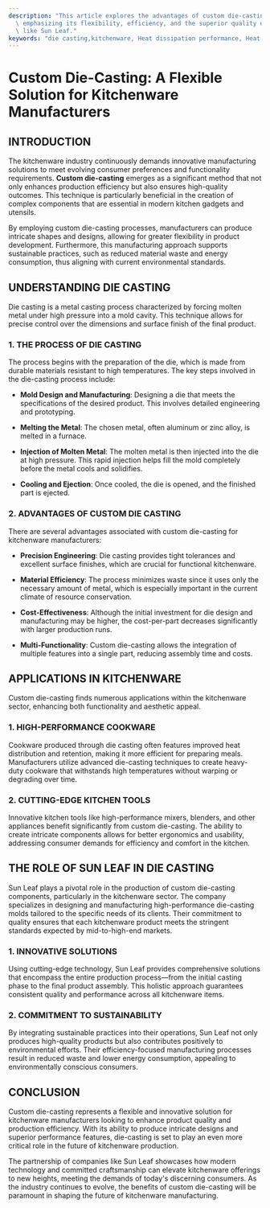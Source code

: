 ```yaml
---
description: "This article explores the advantages of custom die-casting for kitchenware manufacturers,\
  \ emphasizing its flexibility, efficiency, and the superior quality offered by companies\
  \ like Sun Leaf."
keywords: "die casting,kitchenware, Heat dissipation performance, Heat dissipation structure"
---
```

# Custom Die-Casting: A Flexible Solution for Kitchenware Manufacturers

## INTRODUCTION

The kitchenware industry continuously demands innovative manufacturing solutions to meet evolving consumer preferences and functionality requirements. **Custom die-casting** emerges as a significant method that not only enhances production efficiency but also ensures high-quality outcomes. This technique is particularly beneficial in the creation of complex components that are essential in modern kitchen gadgets and utensils.

By employing custom die-casting processes, manufacturers can produce intricate shapes and designs, allowing for greater flexibility in product development. Furthermore, this manufacturing approach supports sustainable practices, such as reduced material waste and energy consumption, thus aligning with current environmental standards.

## UNDERSTANDING DIE CASTING

Die casting is a metal casting process characterized by forcing molten metal under high pressure into a mold cavity. This technique allows for precise control over the dimensions and surface finish of the final product. 

### 1. THE PROCESS OF DIE CASTING

The process begins with the preparation of the die, which is made from durable materials resistant to high temperatures. The key steps involved in the die-casting process include:

- **Mold Design and Manufacturing**: Designing a die that meets the specifications of the desired product. This involves detailed engineering and prototyping.

- **Melting the Metal**: The chosen metal, often aluminum or zinc alloy, is melted in a furnace. 

- **Injection of Molten Metal**: The molten metal is then injected into the die at high pressure. This rapid injection helps fill the mold completely before the metal cools and solidifies.

- **Cooling and Ejection**: Once cooled, the die is opened, and the finished part is ejected. 

### 2. ADVANTAGES OF CUSTOM DIE CASTING

There are several advantages associated with custom die-casting for kitchenware manufacturers:

- **Precision Engineering**: Die casting provides tight tolerances and excellent surface finishes, which are crucial for functional kitchenware.

- **Material Efficiency**: The process minimizes waste since it uses only the necessary amount of metal, which is especially important in the current climate of resource conservation.

- **Cost-Effectiveness**: Although the initial investment for die design and manufacturing may be higher, the cost-per-part decreases significantly with larger production runs.

- **Multi-Functionality**: Custom die-casting allows the integration of multiple features into a single part, reducing assembly time and costs.

## APPLICATIONS IN KITCHENWARE

Custom die-casting finds numerous applications within the kitchenware sector, enhancing both functionality and aesthetic appeal.

### 1. HIGH-PERFORMANCE COOKWARE

Cookware produced through die casting often features improved heat distribution and retention, making it more efficient for preparing meals. Manufacturers utilize advanced die-casting techniques to create heavy-duty cookware that withstands high temperatures without warping or degrading over time. 

### 2. CUTTING-EDGE KITCHEN TOOLS

Innovative kitchen tools like high-performance mixers, blenders, and other appliances benefit significantly from custom die-casting. The ability to create intricate components allows for better ergonomics and usability, addressing consumer demands for efficiency and comfort in the kitchen.

## THE ROLE OF SUN LEAF IN DIE CASTING

Sun Leaf plays a pivotal role in the production of custom die-casting components, particularly in the kitchenware sector. The company specializes in designing and manufacturing high-performance die-casting molds tailored to the specific needs of its clients. Their commitment to quality ensures that each kitchenware product meets the stringent standards expected by mid-to-high-end markets.

### 1. INNOVATIVE SOLUTIONS

Using cutting-edge technology, Sun Leaf provides comprehensive solutions that encompass the entire production process—from the initial casting phase to the final product assembly. This holistic approach guarantees consistent quality and performance across all kitchenware items.

### 2. COMMITMENT TO SUSTAINABILITY

By integrating sustainable practices into their operations, Sun Leaf not only produces high-quality products but also contributes positively to environmental efforts. Their efficiency-focused manufacturing processes result in reduced waste and lower energy consumption, appealing to environmentally conscious consumers.

## CONCLUSION

Custom die-casting represents a flexible and innovative solution for kitchenware manufacturers looking to enhance product quality and production efficiency. With its ability to produce intricate designs and superior performance features, die-casting is set to play an even more critical role in the future of kitchenware production.

The partnership of companies like Sun Leaf showcases how modern technology and committed craftsmanship can elevate kitchenware offerings to new heights, meeting the demands of today's discerning consumers. As the industry continues to evolve, the benefits of custom die-casting will be paramount in shaping the future of kitchenware manufacturing.
